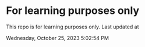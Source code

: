 # For learning purposes only
This repo is for learning purposes only.
Last updated at

Wednesday, October 25, 2023 5:02:54 PM

